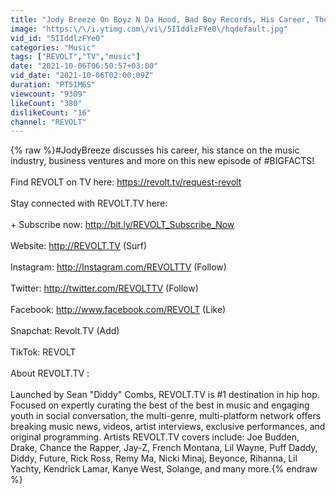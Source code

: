 ```yaml
---
title: "Jody Breeze On Boyz N Da Hood, Bad Boy Records, His Career, The Music Industry & More | Big Facts"
image: "https:\/\/i.ytimg.com\/vi\/5IIddlzFYe0\/hqdefault.jpg"
vid_id: "5IIddlzFYe0"
categories: "Music"
tags: ["REVOLT","TV","music"]
date: "2021-10-06T06:50:57+03:00"
vid_date: "2021-10-06T02:00:09Z"
duration: "PT51M6S"
viewcount: "9309"
likeCount: "380"
dislikeCount: "16"
channel: "REVOLT"
---
```

{% raw %}#JodyBreeze discusses his career, his stance on the music industry, business ventures and more on this new episode of #BIGFACTS!<br /><br />Find REVOLT on TV here: <a rel="nofollow" target="blank" href="https://revolt.tv/request-revolt">https://revolt.tv/request-revolt</a><br /><br />Stay connected with REVOLT.TV here: <br /><br />+ Subscribe now: <a rel="nofollow" target="blank" href="http://bit.ly/REVOLT_Subscribe_Now">http://bit.ly/REVOLT_Subscribe_Now</a><br /><br />Website: <a rel="nofollow" target="blank" href="http://REVOLT.TV">http://REVOLT.TV</a> (Surf) <br /><br />Instagram: <a rel="nofollow" target="blank" href="http://Instagram.com/REVOLTTV">http://Instagram.com/REVOLTTV</a> (Follow) <br /><br />Twitter: <a rel="nofollow" target="blank" href="http://twitter.com/REVOLTTV">http://twitter.com/REVOLTTV</a> (Follow) <br /><br />Facebook: <a rel="nofollow" target="blank" href="http://www.facebook.com/REVOLT">http://www.facebook.com/REVOLT</a> (Like) <br /><br />Snapchat: Revolt.TV (Add)<br /><br />TikTok: REVOLT<br /><br />About REVOLT.TV :<br /><br />Launched by Sean &quot;Diddy&quot; Combs, REVOLT.TV is #1 destination in hip hop. Focused on expertly curating the best of the best in music and engaging youth in social conversation, the multi-genre, multi-platform network offers breaking music news, videos, artist interviews, exclusive performances, and original programming. Artists REVOLT.TV covers include: Joe Budden, Drake, Chance the Rapper, Jay-Z, French Montana, Lil Wayne, Puff Daddy, Diddy, Future, Rick Ross, Remy Ma, Nicki Minaj, Beyonce, Rihanna, Lil Yachty, Kendrick Lamar, Kanye West, Solange, and many more.{% endraw %}
